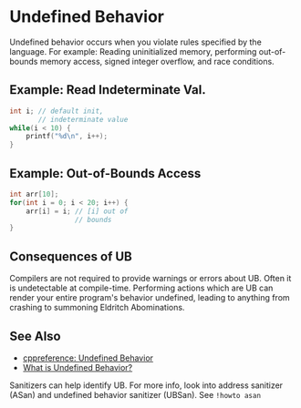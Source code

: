 <!-- alias ub -->

# Undefined Behavior

Undefined behavior occurs when you violate rules specified by the language. For example: Reading uninitialized memory,
performing out-of-bounds memory access, signed integer overflow, and race conditions.

<!-- inline -->

## Example: Read Indeterminate Val.

```cpp
int i; // default init,
       // indeterminate value
while(i < 10) {
    printf("%d\n", i++);
}
```

<!-- inline -->

## Example: Out-of-Bounds Access

```cpp
int arr[10];
for(int i = 0; i < 20; i++) {
    arr[i] = i; // [i] out of
                // bounds
}
```

## Consequences of UB

Compilers are not required to provide warnings or errors about UB. Often it is undetectable at compile-time. Performing
actions which are UB can render your entire program's behavior undefined, leading to anything from crashing to summoning
Eldritch Abominations.

## See Also

- [cppreference: Undefined Behavior](https://en.cppreference.com/w/cpp/language/ub)
- [What is Undefined Behavior?](https://64.github.io/cpp-faq/undefined-behaviour/)

Sanitizers can help identify UB. For more info, look into address sanitizer (ASan) and undefined behavior sanitizer
(UBSan). See `!howto asan`
